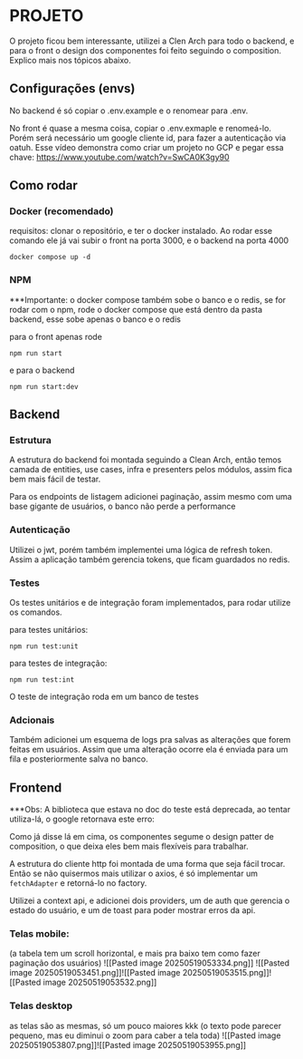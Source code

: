 # PROJETO

O projeto ficou bem interessante, utilizei a Clen Arch para todo o backend, e para o front o design dos componentes foi feito seguindo o composition. Explico mais nos tópicos abaixo.

## Configurações (envs)

No backend é só copiar o .env.example e o renomear para .env.

No front é quase a mesma coisa, copiar o .env.exmaple e renomeá-lo. Porém será necessário um google cliente id, para fazer a autenticação via oatuh. Esse vídeo demonstra como criar um projeto no GCP e pegar essa chave: https://www.youtube.com/watch?v=SwCA0K3gy90

## Como rodar

### Docker (recomendado)

requisitos: clonar o repositório, e ter o docker instalado. Ao rodar esse comando ele já vai subir o front na porta 3000, e o backend na porta 4000

```
docker compose up -d
```

### NPM

\*\*\*Importante: o docker compose também sobe o banco e o redis, se for rodar com o npm, rode o docker compose que está dentro da pasta backend, esse sobe apenas o banco e o redis

para o front apenas rode

```
npm run start
```

e para o backend

```
npm run start:dev
```

## Backend

### Estrutura

A estrutura do backend foi montada seguindo a Clean Arch, então temos camada de entities, use cases, infra e presenters pelos módulos, assim fica bem mais fácil de testar.

Para os endpoints de listagem adicionei paginação, assim mesmo com uma base gigante de usuários, o banco não perde a performance

### Autenticação

Utilizei o jwt, porém também implementei uma lógica de refresh token. Assim a aplicação também gerencia tokens, que ficam guardados no redis.

### Testes

Os testes unitários e de integração foram implementados, para rodar utilize os comandos.

para testes unitários:

```
npm run test:unit
```

para testes de integração:

```
npm run test:int
```

O teste de integração roda em um banco de testes

### Adcionais

Também adicionei um esquema de logs pra salvas as alterações que forem feitas em usuários. Assim que uma alteração ocorre ela é enviada para um fila e posteriormente salva no banco.

## Frontend

\*\*\*Obs: A biblioteca que estava no doc do teste está deprecada, ao tentar utiliza-lá, o google retornava este erro:

Como já disse lá em cima, os componentes segume o design patter de composition, o que deixa eles bem mais flexíveis para trabalhar.

A estrutura do cliente http foi montada de uma forma que seja fácil trocar. Então se não quisermos mais utilizar o axios, é só implementar um `fetchAdapter` e retorná-lo no factory.

Utilizei a context api, e adicionei dois providers, um de auth que gerencia o estado do usuário, e um de toast para poder mostrar erros da api.

### Telas mobile:

(a tabela tem um scroll horizontal, e mais pra baixo tem como fazer paginação dos usuários)
![[Pasted image 20250519053334.png]]
![[Pasted image 20250519053451.png]]![[Pasted image 20250519053515.png]]![[Pasted image 20250519053532.png]]

### Telas desktop

as telas são as mesmas, só um pouco maiores kkk (o texto pode parecer pequeno, mas eu diminui o zoom para caber a tela toda)
![[Pasted image 20250519053807.png]]![[Pasted image 20250519053955.png]]
